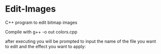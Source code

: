 # Edit-Images
C++ program to edit bitmap images

Compile with g++ -o out colors.cpp

after executing you will be prompted to input the name of the file you want to edit and the effect you want to apply:
